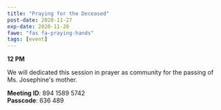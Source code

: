 ```yaml
---
title: "Praying for the Deceased"
post-date: 2020-11-27
exp-date: 2020-11-28
fawe: "fas fa-praying-hands"
tags: [event]
---
```

**12 PM**

We will dedicated this session in prayer as community for the passing of Ms. Josephine's mother.

<p class="text-danger"><b>Meeting ID</b>: 894 1589 5742
<br>
<b>Passcode</b>: 636 489
</p>